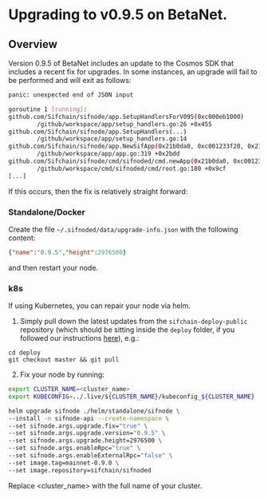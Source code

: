 # Upgrading to v0.9.5 on BetaNet.

## Overview

Version 0.9.5 of BetaNet includes an update to the Cosmos SDK that includes a recent fix for upgrades. In some instances, an upgrade will fail to be performed and will exit as follows:

```bash
panic: unexpected end of JSON input

goroutine 1 [running]:
github.com/Sifchain/sifnode/app.SetupHandlersForV095(0xc000eb1000)
        /github/workspace/app/setup_handlers.go:26 +0x455
github.com/Sifchain/sifnode/app.SetupHandlers(...)
        /github/workspace/app/setup_handlers.go:14
github.com/Sifchain/sifnode/app.NewSifApp(0x21b0da0, 0xc001233f20, 0x21c8fe0, 0xc0010e2050, 0x0, 0x0, 0x1, 0xc0012e1d10, 0xc000fa99a0, 0xf, ...)
        /github/workspace/app/app.go:319 +0x2bdd
github.com/Sifchain/sifnode/cmd/sifnoded/cmd.newApp(0x21b0da0, 0xc001233f20, 0x21c8fe0, 0xc0010e2050, 0x0, 0x0, 0x216ed00, 0xc0010307e0, 0xc001035400, 0x1d3194a)
        /github/workspace/cmd/sifnoded/cmd/root.go:180 +0x9cf
[...]
```

If this occurs, then the fix is relatively straight forward:

### Standalone/Docker

Create the file `~/.sifnoded/data/upgrade-info.json` with the following content:

```json
{"name":"0.9.5","height":2976500}
```

and then restart your node.

### k8s

If using Kubernetes, you can repair your node via helm. 

1. Simply pull down the latest updates from the `sifchain-deploy-public` repository (which should be sitting inside the `deploy` folder, if you followed our instructions [here](https://github.com/Sifchain/sifnode/blob/master/docs/chainOps/k8s/README.md#prerequisites--dependencies)), e.g.:

```
cd deploy
git checkout master && git pull
```

2. Fix your node by running:

```bash
export CLUSTER_NAME=<cluster_name>
export KUBECONFIG=../.live/${CLUSTER_NAME}/kubeconfig_${CLUSTER_NAME}

helm upgrade sifnode ./helm/standalone/sifnode \
--install -n sifnode-api --create-namespace \
--set sifnode.args.upgrade.fix="true" \
--set sifnode.args.upgrade.version="0.9.5" \
--set sifnode.args.upgrade.height=2976500 \
--set sifnode.args.enableRpc="true" \
--set sifnode.args.enableExternalRpc="false" \
--set image.tag=mainnet-0.9.0 \
--set image.repository=sifchain/sifnoded
```

Replace <cluster_name> with the full name of your cluster.
